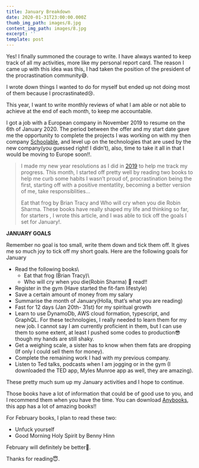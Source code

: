 ```yaml
---
title: January Breakdown
date: 2020-01-31T23:00:00.000Z
thumb_img_path: images/8.jpg
content_img_path: images/8.jpg
excerpt: ''
template: post
---
```

Yes! I finally summoned the courage to write. I have always wanted to keep track of all my activities, more like my personal report card. The reason I came up with this idea was this, I had taken the position of the president of the procrastination community😅.

I wrote down things I wanted to do for myself but ended up not doing most of them because I procrastinated😢.

This year, I want to write monthly reviews of what I am able or not able to achieve at the end of each month, to keep me accountable.

I got a job with a European company in November 2019 to resume on the 6th of January 2020. The period between the offer and my start date gave me the opportunity to complete the projects I was working on with my then company [Schoolable](https://schoolable.co), and level up on the technologies that are used by the new company(you guessed right! I didn’t), also, time to take it all in that I would be moving to Europe soon!!.



> I made my new year resolutions as I did in [2019](https://docs.google.com/spreadsheets/d/1LU16hvaKja8ke6UNGmDALHHEKZv3tQDptEBuZ5U-QAo/edit?usp=sharing) to help me track my progress. This month, I started off pretty well by reading two books to help me curb some habits I wasn’t proud of, procrastination being the first, starting off with a positive mentatlity, becoming a better version of me, take responsiblities…
>
> Eat that frog by Brian Tracy and Who will cry when you die Robin Sharma. These books have really shaped my life and thinking so far, for starters , I wrote this article, and I was able to tick off the goals I set for January!.

**JANUARY GOALS**

Remember no goal is too small, write them down and tick them off. It gives me so much joy to tick off my short goals. Here are the following goals for January

* Read the following books\
  - Eat that frog (Brian Tracy)\
  - Who will cry when you die(Robin Sharma) 🥰 read!!
* Register in the gym (Have started the fit-fam lifestyle)
* Save a certain amount of money from my salary
* Summarise the month of January(Holla, that’s what you are reading)
* Fast for 12 days (Jan 20th- 31st) for my spiritual growth
* Learn to use DynamoDb, AWS cloud formation, typescript, and GraphQL. For these technologies, I really needed to learn them for my new job. I cannot say I am currently proficient in them, but I can use them to some extent, at least I pushed some codes to production😎 though my hands are still shaky.
* Get a weighing scale, a sister has to know when them fats are dropping (If only I could sell them for money).
* Complete the remaining work I had with my previous company.
* Listen to Ted talks, podcasts when I am jogging or in the gym (I downloaded the TED app, Myles Munroe app as well, they are amazing).

These pretty much sum up my January activities and I hope to continue.

Those books have a lot of information that could be of good use to you, and I recommend them when you have the time. You can download [Anybooks](https://www.anybooks.app/download), this app has a lot of amazing books!!

For February books, I plan to read these two:

* Unfuck yourself
* Good Morning Holy Spirit by Benny Hinn

February will definitely be better🥳.

Thanks for reading😇.
